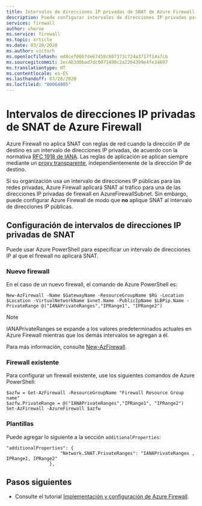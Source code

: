 ```yaml
---
title: Intervalos de direcciones IP privadas de SNAT de Azure Firewall
description: Puede configurar intervalos de direcciones IP privadas para que el firewall no aplique la traducción de direcciones de red de origen (SNAT) al tráfico que se dirige a esas direcciones IP.
services: firewall
author: vhorne
ms.service: firewall
ms.topic: article
ms.date: 03/20/2020
ms.author: victorh
ms.openlocfilehash: ed8cef00b7de67458c607373c724a3717f14a7cb
ms.sourcegitcommit: 2ec4b3d0bad7dc0071400c2a2264399e4fe34897
ms.translationtype: HT
ms.contentlocale: es-ES
ms.lasthandoff: 03/28/2020
ms.locfileid: "80064805"
---
```

# <a name="azure-firewall-snat-private-ip-address-ranges"></a>Intervalos de direcciones IP privadas de SNAT de Azure Firewall

Azure Firewall no aplica SNAT con reglas de red cuando la dirección IP de destino es un intervalo de direcciones IP privadas, de acuerdo con la normativa [RFC 1918 de IANA](https://tools.ietf.org/html/rfc1918). Las reglas de aplicación se aplican siempre mediante un [proxy transparente](https://wikipedia.org/wiki/Proxy_server#Transparent_proxy), independientemente de la dirección IP de destino.

Si su organización usa un intervalo de direcciones IP públicas para las redes privadas, Azure Firewall aplicará SNAT al tráfico para una de las direcciones IP privadas de firewall en AzureFirewallSubnet. Sin embargo, puede configurar Azure Firewall de modo que **no** aplique SNAT al intervalo de direcciones IP públicas.

## <a name="configure-snat-private-ip-address-ranges"></a>Configuración de intervalos de direcciones IP privadas de SNAT

Puede usar Azure PowerShell para especificar un intervalo de direcciones IP al que el firewall no aplicará SNAT.

### <a name="new-firewall"></a>Nuevo firewall

En el caso de un nuevo firewall, el comando de Azure PowerShell es:

`New-AzFirewall -Name $GatewayName -ResourceGroupName $RG -Location $Location -VirtualNetworkName $vnet.Name -PublicIpName $LBPip.Name -PrivateRange @("IANAPrivateRanges","IPRange1", "IPRange2")`

> [!NOTE]
> IANAPrivateRanges se expande a los valores predeterminados actuales en Azure Firewall mientras que los demás intervalos se agregan a él.

Para más información, consulte [New-AzFirewall](https://docs.microsoft.com/powershell/module/az.network/new-azfirewall?view=azps-3.3.0).

### <a name="existing-firewall"></a>Firewall existente

Para configurar un firewall existente, use los siguientes comandos de Azure PowerShell:

```azurepowershell
$azfw = Get-AzFirewall -ResourceGroupName "Firewall Resource Group name"
$azfw.PrivateRange = @("IANAPrivateRanges","IPRange1", "IPRange2")
Set-AzFirewall -AzureFirewall $azfw
```

### <a name="templates"></a>Plantillas

Puede agregar lo siguiente a la sección `additionalProperties`:

```
"additionalProperties": {
                    "Network.SNAT.PrivateRanges": "IANAPrivateRanges , IPRange1, IPRange2"
                },
```

## <a name="next-steps"></a>Pasos siguientes

- Consulte el tutorial [Implementación y configuración de Azure Firewall](tutorial-firewall-deploy-portal.md).